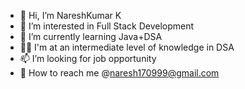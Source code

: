 - 👋 Hi, I’m NareshKumar K 
- 💞️ I’m interested in Full Stack Development
- 🌱 I’m currently learning Java+DSA
- 👩‍💻 I'm at an intermediate level of knowledge in DSA
- 📫 I’m looking for job opportunity
- 📩 How to reach me @naresh170999@gmail.com

<!---
Nareshk170999/Nareshk170999 is a ✨ special ✨ repository because its `README.md` (this file) appears on your GitHub profile.
You can click the Preview link to take a look at your changes.
--->
